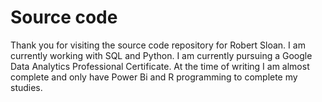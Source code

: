 # Source code
Thank you for visiting the source code repository for Robert Sloan. I am currently working with SQL and Python. I am currently pursuing a Google Data Analytics Professional Certificate. At the time of writing I am almost complete and only have Power Bi and R programming to complete my studies. 
